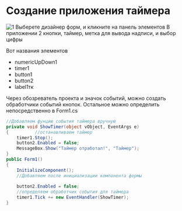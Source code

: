 # Создание приложения таймера
![1](lessson1_task2_002.PNG)
Выберете дизайнер форм, и кликните на панель элементов
В приложении 2 кнопки, таймер, метка для вывода надписи, и выбор цифры

Вот названия элементов
* numericUpDown1
* timer1
* button1
* button2
* label1тк

Через обозреватель проекта и значок событий, можно создать обработчики событий
кнопок.
Остальное можно определить непосредственно в Form1.cs

```csharp
//Добавляем фунцию события таймера вручную
private void ShowTimer(object vObject, EventArgs e)
{          //останавливаем таймер
    timer1.Stop();
    button2.Enabled = false;
    MessageBox.Show("Таймер отработал!", "Таймер");
}
public Form1()
{
    InitializeComponent();
    //Добавляем после инициализации компонента формы
    
    button2.Enabled = false;
    //определяем обработчик события для таймера
    timer1.Tick += new EventHandler(ShowTimer);
}
```
